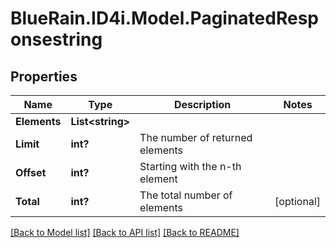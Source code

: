 # BlueRain.ID4i.Model.PaginatedResponsestring
## Properties

Name | Type | Description | Notes
------------ | ------------- | ------------- | -------------
**Elements** | **List&lt;string&gt;** |  | 
**Limit** | **int?** | The number of returned elements | 
**Offset** | **int?** | Starting with the n-th element | 
**Total** | **int?** | The total number of elements | [optional] 

[[Back to Model list]](../README.md#documentation-for-models) [[Back to API list]](../README.md#documentation-for-api-endpoints) [[Back to README]](../README.md)

